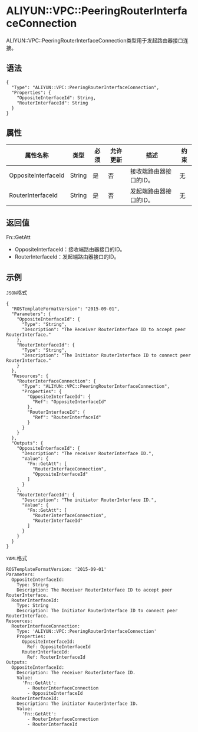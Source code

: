 # ALIYUN::VPC::PeeringRouterInterfaceConnection

ALIYUN::VPC::PeeringRouterInterfaceConnection类型用于发起路由器接口连接。

## 语法

```
{
  "Type": "ALIYUN::VPC::PeeringRouterInterfaceConnection",
  "Properties": {
    "OppositeInterfaceId": String,
    "RouterInterfaceId": String
  }
}
```

## 属性

|属性名称|类型|必须|允许更新|描述|约束|
|----|--|--|----|--|--|
|OppositeInterfaceId|String|是|否|接收端路由器接口的ID。|无|
|RouterInterfaceId|String|是|否|发起端路由器接口的ID。|无|

## 返回值

Fn::GetAtt

-   OppositeInterfaceId：接收端路由器接口的ID。
-   RouterInterfaceId：发起端路由器接口的ID。

## 示例

`JSON`格式

```
{
  "ROSTemplateFormatVersion": "2015-09-01",
  "Parameters": {
    "OppositeInterfaceId": {
      "Type": "String",
      "Description": "The Receiver RouterInterface ID to accept peer RouterInterface."
    },
    "RouterInterfaceId": {
      "Type": "String",
      "Description": "The Initiator RouterInterface ID to connect peer RouterInterface."
    }
  },
  "Resources": {
    "RouterInterfaceConnection": {
      "Type": "ALIYUN::VPC::PeeringRouterInterfaceConnection",
      "Properties": {
        "OppositeInterfaceId": {
          "Ref": "OppositeInterfaceId"
        },
        "RouterInterfaceId": {
          "Ref": "RouterInterfaceId"
        }
      }
    }
  },
  "Outputs": {
    "OppositeInterfaceId": {
      "Description": "The receiver RouterInterface ID.",
      "Value": {
        "Fn::GetAtt": [
          "RouterInterfaceConnection",
          "OppositeInterfaceId"
        ]
      }
    },
    "RouterInterfaceId": {
      "Description": "The initiator RouterInterface ID.",
      "Value": {
        "Fn::GetAtt": [
          "RouterInterfaceConnection",
          "RouterInterfaceId"
        ]
      }
    }
  }
}
```

`YAML`格式

```
ROSTemplateFormatVersion: '2015-09-01'
Parameters:
  OppositeInterfaceId:
    Type: String
    Description: The Receiver RouterInterface ID to accept peer RouterInterface.
  RouterInterfaceId:
    Type: String
    Description: The Initiator RouterInterface ID to connect peer RouterInterface.
Resources:
  RouterInterfaceConnection:
    Type: 'ALIYUN::VPC::PeeringRouterInterfaceConnection'
    Properties:
      OppositeInterfaceId:
        Ref: OppositeInterfaceId
      RouterInterfaceId:
        Ref: RouterInterfaceId
Outputs:
  OppositeInterfaceId:
    Description: The receiver RouterInterface ID.
    Value:
      'Fn::GetAtt':
        - RouterInterfaceConnection
        - OppositeInterfaceId
  RouterInterfaceId:
    Description: The initiator RouterInterface ID.
    Value:
      'Fn::GetAtt':
        - RouterInterfaceConnection
        - RouterInterfaceId
```

